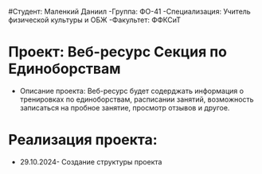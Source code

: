 #Студент: Маленкий Даниил
-Группа: ФО-41
-Специализация: Учитель физической культуры и ОБЖ
-Факультет: ФФКСиТ

# Проект: Веб-ресурс Секция по Единоборствам
- Описание проекта: Веб-ресурс будет содерджать информация о тренировках по единоборствам, расписании занятий, возможность записаться на пробное занятие, просмотр отзывов и другое.

# Реализация проекта:
- 29.10.2024- Создание структуры проекта
